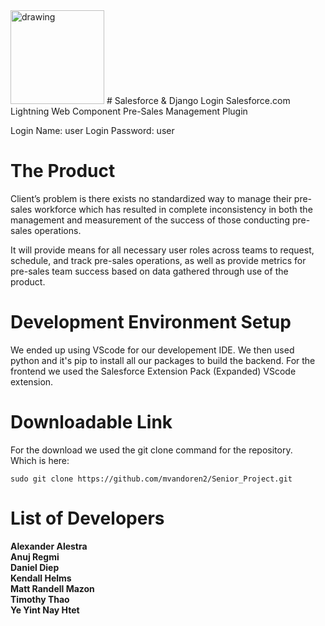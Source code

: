 <img src="https://user-images.githubusercontent.com/58407966/168408322-c9eade55-12a9-4cae-90e6-15489d34b2af.png" alt="drawing" style="width:150px;"/>
# Salesforce & Django Login
Salesforce.com Lightning Web Component Pre-Sales Management Plugin

Login Name: user Login Password: user

# The Product
Client’s problem is there exists no standardized way to manage their pre-sales workforce which has resulted in complete inconsistency in both the management and measurement of the success of those conducting pre-sales operations.

It will provide means for all necessary user roles across teams to request, schedule, and track pre-sales operations, as well as provide metrics for pre-sales team success based on data gathered through use of the product.

# Development Environment Setup
We ended up using VScode for our developement IDE. We then used python and it's pip to install all our packages to build the backend. For the frontend we used the Salesforce Extension Pack (Expanded) VScode extension.

# Downloadable Link
For the download we used the git clone command for the repository.<br />
Which is here:
```
sudo git clone https://github.com/mvandoren2/Senior_Project.git
```
# List of Developers
**Alexander Alestra**<br />
**Anuj Regmi**<br />
**Daniel Diep**<br />
**Kendall Helms**<br />
**Matt Randell Mazon**<br />
**Timothy Thao**<br />
**Ye Yint Nay Htet**
